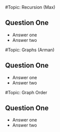#Topic: Recursion
(Max)
## Question One
* Answer one
* Answer two

#Topic: Graphs
(Arman)
## Question One
* Answer one
* Answer two

#Topic: Graph Order

## Question One
* Answer one
* Answer two